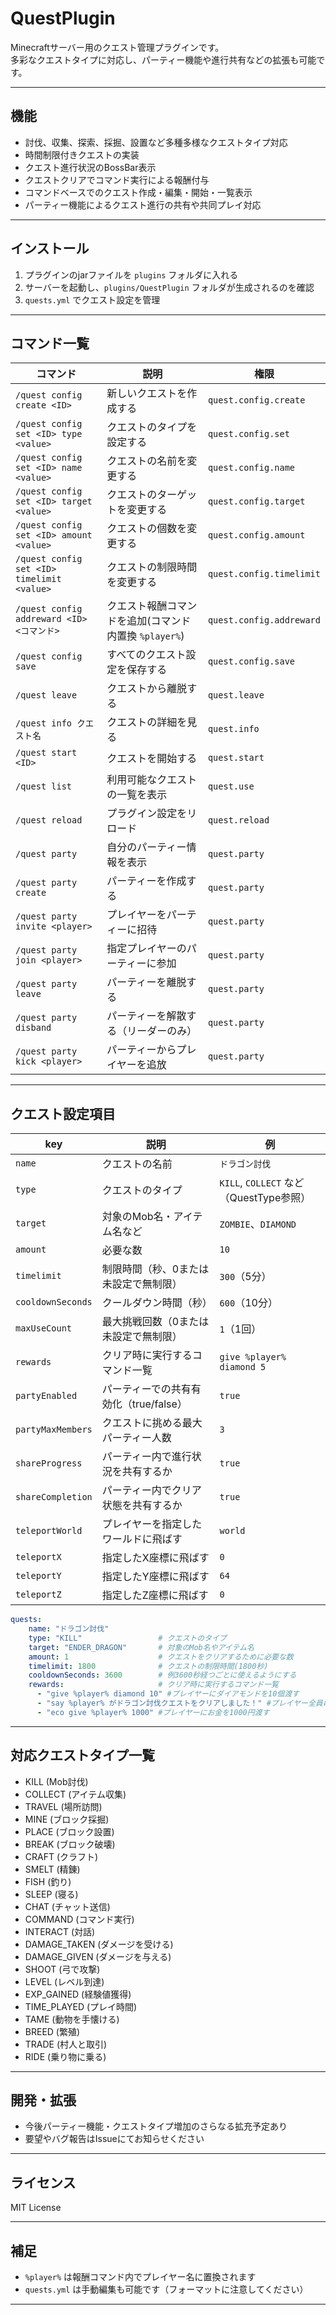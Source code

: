 # QuestPlugin

Minecraftサーバー用のクエスト管理プラグインです。  
多彩なクエストタイプに対応し、パーティー機能や進行共有などの拡張も可能です。

---

## 機能

- 討伐、収集、探索、採掘、設置など多種多様なクエストタイプ対応
- 時間制限付きクエストの実装
- クエスト進行状況のBossBar表示
- クエストクリアでコマンド実行による報酬付与
- コマンドベースでのクエスト作成・編集・開始・一覧表示
- パーティー機能によるクエスト進行の共有や共同プレイ対応

---

## インストール

1. プラグインのjarファイルを `plugins` フォルダに入れる
2. サーバーを起動し、`plugins/QuestPlugin` フォルダが生成されるのを確認
3. `quests.yml` でクエスト設定を管理

---

## コマンド一覧

| コマンド                                       | 説明                                | 権限                       |
|--------------------------------------------|-----------------------------------|--------------------------|
| `/quest config create <ID>`                | 新しいクエストを作成する                      | `quest.config.create`    |
| `/quest config set <ID> type <value>`      | クエストのタイプを設定する                     | `quest.config.set`       |
| `/quest config set <ID> name <value>`      | クエストの名前を変更する                      | `quest.config.name`      |
| `/quest config set <ID> target <value>`    | クエストのターゲットを変更する                   | `quest.config.target`    |
| `/quest config set <ID> amount <value>`    | クエストの個数を変更する                      | `quest.config.amount`    |
| `/quest config set <ID> timelimit <value>` | クエストの制限時間を変更する                    | `quest.config.timelimit` |
| `/quest config addreward <ID> <コマンド>`      | クエスト報酬コマンドを追加(コマンド内置換 `%player%`) | `quest.config.addreward` |
| `/quest config save`                       | すべてのクエスト設定を保存する                   | `quest.config.save`      |
| `/quest leave`                             | クエストから離脱する                        | `quest.leave`            |
| `/quest info クエスト名`                        | クエストの詳細を見る                        | `quest.info`             |
| `/quest start <ID>`                        | クエストを開始する                         | `quest.start`            |
| `/quest list`                              | 利用可能なクエストの一覧を表示                   | `quest.use`              |
| `/quest reload`                            | プラグイン設定をリロード                      | `quest.reload`           |
| `/quest party`                             | 自分のパーティー情報を表示                     | `quest.party`            |
| `/quest party create`                      | パーティーを作成する                        | `quest.party`            |
| `/quest party invite <player>`             | プレイヤーをパーティーに招待                    | `quest.party`            |
| `/quest party join <player>`               | 指定プレイヤーのパーティーに参加                  | `quest.party`            |
| `/quest party leave`                       | パーティーを離脱する                        | `quest.party`            |
| `/quest party disband`                     | パーティーを解散する（リーダーのみ）                | `quest.party`            |
| `/quest party kick <player>`               | パーティーからプレイヤーを追放                   | `quest.party`            |

---

## クエスト設定項目

| key             | 説明                       | 例                                 |
|-----------------|--------------------------|-----------------------------------|
| `name`          | クエストの名前                  | `ドラゴン討伐`                          |
| `type`          | クエストのタイプ                 | `KILL`, `COLLECT` など（QuestType参照） |
| `target`        | 対象のMob名・アイテム名など          | `ZOMBIE`、`DIAMOND`                |
| `amount`        | 必要な数                     | `10`                              |
| `timelimit`     | 制限時間（秒、0または未設定で無制限）      | `300`（5分）                         |
| `cooldownSeconds`     | クールダウン時間（秒）              | `600`（10分）                        |
| `maxUseCount`   | 最大挑戦回数（0または未設定で無制限）      | `1`（1回）                           |
| `rewards`       | クリア時に実行するコマンド一覧          | `give %player% diamond 5`         |
| `partyEnabled`  | パーティーでの共有有効化（true/false） | `true`                            |
| `partyMaxMembers`  | クエストに挑める最大パーティー人数        | `3`                               |
| `shareProgress` | パーティー内で進行状況を共有するか        | `true`                            |
| `shareCompletion`| パーティー内でクリア状態を共有するか       | `true`                            |
| `teleportWorld`| プレイヤーを指定したワールドに飛ばす       | `world`                           |
| `teleportX`| 指定したX座標に飛ばす              | `0`                               |
| `teleportY`| 指定したY座標に飛ばす              | `64`                              |
| `teleportZ`| 指定したZ座標に飛ばす              | `0`                               |
```yaml
quests:
    name: "ドラゴン討伐"
    type: "KILL"                 # クエストのタイプ
    target: "ENDER_DRAGON"       # 対象のMob名やアイテム名
    amount: 1                    # クエストをクリアするために必要な数
    timelimit: 1800              # クエストの制限時間(1800秒)
    cooldownSeconds: 3600        # 例3600秒経つごとに使えるようにする
    rewards:                     # クリア時に実行するコマンド一覧
      - "give %player% diamond 10" #プレイヤーにダイアモンドを10個渡す
      - "say %player% がドラゴン討伐クエストをクリアしました！" #プレイヤー全員にクエストクリアを告知する
      - "eco give %player% 1000" #プレイヤーにお金を1000円渡す
```
---

## 対応クエストタイプ一覧

- KILL (Mob討伐)
- COLLECT (アイテム収集)
- TRAVEL (場所訪問)
- MINE (ブロック採掘)
- PLACE (ブロック設置)
- BREAK (ブロック破壊)
- CRAFT (クラフト)
- SMELT (精錬)
- FISH (釣り)
- SLEEP (寝る)
- CHAT (チャット送信)
- COMMAND (コマンド実行)
- INTERACT (対話)
- DAMAGE_TAKEN (ダメージを受ける)
- DAMAGE_GIVEN (ダメージを与える)
- SHOOT (弓で攻撃)
- LEVEL (レベル到達)
- EXP_GAINED (経験値獲得)
- TIME_PLAYED (プレイ時間)
- TAME (動物を手懐ける)
- BREED (繁殖)
- TRADE (村人と取引)
- RIDE (乗り物に乗る)

---

## 開発・拡張

- 今後パーティー機能・クエストタイプ増加のさらなる拡充予定あり
- 要望やバグ報告はIssueにてお知らせください

---

## ライセンス

MIT License

---

## 補足

- `%player%` は報酬コマンド内でプレイヤー名に置換されます
- `quests.yml` は手動編集も可能です（フォーマットに注意してください）

---
